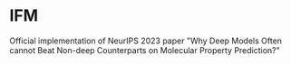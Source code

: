 # IFM
Official implementation of NeurIPS 2023 paper "Why Deep Models Often cannot Beat Non-deep Counterparts on Molecular Property Prediction?" 
